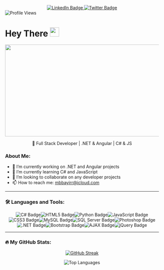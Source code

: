 <div id="badges" align="center">
    <a href="https://www.linkedin.com/in/mehmet-burak-bayır-023807251/" target="_blank">
        <img src="https://img.shields.io/badge/LinkedIn-blue?style=for-the-badge&logo=linkedin&logoColor=white" alt="LinkedIn Badge"/>
    </a>
    <a href="#" target="_blank">
        <img src="https://img.shields.io/badge/Twitter-blue?style=for-the-badge&logo=twitter&logoColor=white" alt="Twitter Badge"/>
    </a>
</div>

<img src="https://komarev.com/ghpvc/?username=mbbayir&style=flat-square&color=blue" alt="Profile Views"/>

<h1>
  Hey There
  <img src="https://i.giphy.com/media/hvRJCLFzcasrR4ia7z/giphy.webp" width="30px" height="30px"/>
</h1>

<div align="center">
  <img src="https://media.giphy.com/media/dWesBcTLavkZuG35MI/giphy.gif" width="600" height="300"/>
</div>

<p align="center">
  👋 Full Stack Developer | .NET & Angular | C# & JS
</p>

### About Me:
- 🔭 I’m currently working on .NET and Angular projects
- 🌱 I’m currently learning C# and JavaScript  
- 👯 I’m looking to collaborate on any developer projects
- 📫 How to reach me: <a href="mailto:mbbayirr@icloud.com">mbbayirr@icloud.com</a>

---

### :hammer_and_wrench: Languages and Tools:
<div align="center" style="display: flex; flex-wrap: wrap; justify-content: center;">
    <img src="https://img.shields.io/badge/c%23-%23239120.svg?style=flat&logo=c-sharp&logoColor=white" alt="C# Badge"/>
    <img src="https://img.shields.io/badge/html5-%23E34F26.svg?style=flat&logo=html5&logoColor=white" alt="HTML5 Badge"/>
    <img src="https://img.shields.io/badge/python-3670A0?style=flat&logo=python&logoColor=ffdd54" alt="Python Badge"/>
    <img src="https://img.shields.io/badge/javascript-%23323330.svg?style=flat&logo=javascript&logoColor=%23F7DF1E" alt="JavaScript Badge"/>
    <img src="https://img.shields.io/badge/css3-%231572B6.svg?style=flat&logo=css3&logoColor=white" alt="CSS3 Badge"/>
    <img src="https://img.shields.io/badge/mysql-%2300f.svg?style=flat&logo=mysql&logoColor=white" alt="MySQL Badge"/>
    <img src="https://img.shields.io/badge/Microsoft%20SQL%20Server-CC2927?style=flat&logo=microsoft%20sql%20server&logoColor=white" alt="SQL Server Badge"/>
    <img src="https://img.shields.io/badge/adobephotoshop-%2331A8FF.svg?style=flat&logo=adobephotoshop&logoColor=white" alt="Photoshop Badge"/>
    <img src="https://img.shields.io/badge/.NET-5C2D91?style=flat&logo=.net&logoColor=white" alt=".NET Badge"/>
    <img src="https://img.shields.io/badge/bootstrap-%23563D7C.svg?style=flat&logo=bootstrap&logoColor=white" alt="Bootstrap Badge"/>
    <img src="https://img.shields.io/badge/ajax-232F3E.svg?style=flat&logo=ajax&logoColor=white" alt="AJAX Badge"/>
    <img src="https://img.shields.io/badge/jquery-%230769AD.svg?style=flat&logo=jquery&logoColor=white" alt="jQuery Badge"/>


</div>

---

### :fire: My GitHub Stats:
<p align="center">
    <a href="https://git.io/streak-stats">
        <img src="http://github-readme-streak-stats.herokuapp.com?user=mbbayir&theme=dark&hide_border=true&border_radius=10&date_format=j%20M%5B%20Y%5D" alt="GitHub Streak"/>
    </a>
</p>

<p align="center">
    <img src="https://github-readme-stats.vercel.app/api/top-langs/?username=mbbayir&layout=compact&theme=vision-friendly-dark" alt="Top Languages"/>
</p>
